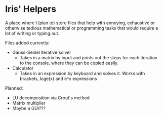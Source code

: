# Iris' Helpers

A place where I (plan to) store files that help with annoying, exhaustive or otherwise tedious mathematical or programming tasks that would require a lot of writing or typing out.

Files added currently:
  - Gauss-Seidel iterative solver
    - Takes in a matrix by input and prints out the steps for each iteration to the console, where they can be copied easily.
  - Calculator
    - Takes in an expression by keyboard and solves it. Works with brackets, loge(x) and e^x expressions
   

Planned:
  - LU decomposition via Crout's method
  - Matrix multiplier
  - Maybe a GUI???
